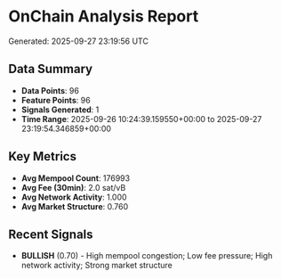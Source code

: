 # OnChain Analysis Report
Generated: 2025-09-27 23:19:56 UTC

## Data Summary
- **Data Points**: 96
- **Feature Points**: 96
- **Signals Generated**: 1
- **Time Range**: 2025-09-26 10:24:39.159550+00:00 to 2025-09-27 23:19:54.346859+00:00

## Key Metrics
- **Avg Mempool Count**: 176993
- **Avg Fee (30min)**: 2.0 sat/vB
- **Avg Network Activity**: 1.000
- **Avg Market Structure**: 0.760

## Recent Signals
- **BULLISH** (0.70) - High mempool congestion; Low fee pressure; High network activity; Strong market structure
